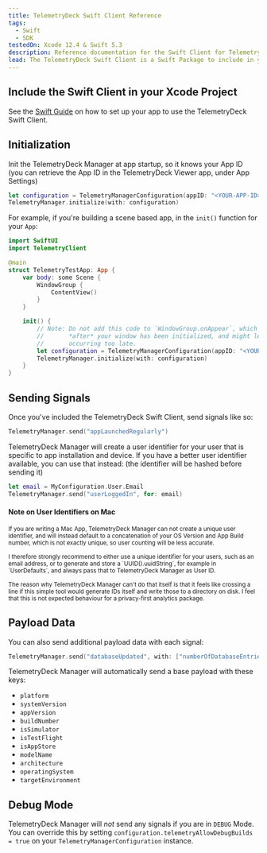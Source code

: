 ```yaml
---
title: TelemetryDeck Swift Client Reference
tags:
  - Swift
  - SDK
testedOn: Xcode 12.4 & Swift 5.3
description: Reference documentation for the Swift Client for TelemetryDeck-using apps
lead: The TelemetryDeck Swift Client is a Swift Package to include in your app
---
```


## Include the Swift Client in your Xcode Project

See the [Swift Guide](/docs/guides/swift-setup/) on how to set up your app to use the TelemetryDeck Swift Client.

## Initialization

Init the TelemetryDeck Manager at app startup, so it knows your App ID (you can retrieve the App ID in the TelemetryDeck Viewer app, under App Settings)

```swift
let configuration = TelemetryManagerConfiguration(appID: "<YOUR-APP-ID>")
TelemetryManager.initialize(with: configuration)
```

For example, if you're building a scene based app, in the `init()` function for your `App`:

```swift
import SwiftUI
import TelemetryClient

@main
struct TelemetryTestApp: App {
    var body: some Scene {
        WindowGroup {
            ContentView()
        }
    }

    init() {
        // Note: Do not add this code to `WindowGroup.onAppear`, which will be called
        //       *after* your window has been initialized, and might lead to out initialization
        //       occurring too late.
        let configuration = TelemetryManagerConfiguration(appID: "<YOUR-APP-ID>")
        TelemetryManager.initialize(with: configuration)
    }
}
```

## Sending Signals

Once you've included the TelemetryDeck Swift Client, send signals like so:

```swift
TelemetryManager.send("appLaunchedRegularly")
```

TelemetryDeck Manager will create a user identifier for your user that is specific to app installation and device. If you have a better user identifier available, you can use that instead: (the identifier will be hashed before sending it)

```swift
let email = MyConfiguration.User.Email
TelemetryManager.send("userLoggedIn", for: email)
```

<div class="alert alert-secondary" role="alert">
<h4 class="alert-heading">Note on User Identifiers on Mac</h4>
<p><small>If you are writing a Mac App, TelemetryDeck Manager can not create a unique user identifier, and will instead default to a concatenation of your OS Version and App Build number, which is not exactly unique, so user counting will be less accurate.</small></p>

<p><small>I therefore strongly recommend to either use a unique identifier for your users, such as an email address, or to generate and store a `UUID().uuidString`, for example in `UserDefaults`, and always pass that to TelemetryDeck Manager as User ID.</small></p>

<p><small>The reason why TelemetryDeck Manager can't do that itself is that it feels like crossing a line if this simple tool would generate IDs itself and write those to a directory on disk. I feel that this is not expected behaviour for a privacy-first analytics package.</small></p>

</div>

## Payload Data

You can also send additional payload data with each signal:

```swift
TelemetryManager.send("databaseUpdated", with: ["numberOfDatabaseEntries": "3831"])
```

TelemetryDeck Manager will automatically send a base payload with these keys:

- `platform`
- `systemVersion`
- `appVersion`
- `buildNumber`
- `isSimulator`
- `isTestFlight`
- `isAppStore`
- `modelName`
- `architecture`
- `operatingSystem`
- `targetEnvironment`

## Debug Mode

TelemetryDeck Manager will _not_ send any signals if you are in `DEBUG` Mode. You can override this by setting `configuration.telemetryAllowDebugBuilds = true` on your `TelemetryManagerConfiguration` instance.
